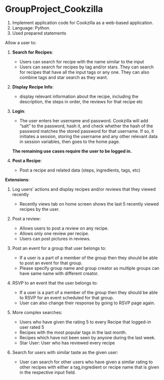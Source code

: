 # GroupProject_Cookzilla

1. Implement application code for Cookzilla as a web-based application.
2. Language: Python.
3. Used prepared statements

Allow a user to:
1. **Search for Recipes**:
   - Users can search for recipe with the name similar to the input
   - Users can search for recipes by tag and/or stars. They can search for recipes that have all the input tags or any one. They can also combine tags and star search as they want.
  
2. **Display Recipe Info**: 
   - display relevant information about the recipe, including the description, the steps in order, the reviews for that recipe etc
  
3. **Login**:

   - The user enters her username and password. Cookzilla will add “salt” to the password, hash it, and check whether the hash of the password matches the stored password for that username. If so, it initiates a session, storing the username and any other relevant data in session variables, then goes to the home page. 
   
   **The remaining use cases require the user to be logged in.**

4. **Post a Recipe**: 

   - Post a recipe and related data (steps, ingredients, tags, etc)

**Extensions**:

1. Log users’ actions and display recipes and/or reviews that they viewed recently 
   - Recently views tab on home screen shows the last 5 recently viewed recipes by the user.

2. Post a review: 
   - Allows users to post a review on any recipe. 
   - Allows only one review per recipe.
   - Users can post pictures in reviews.

3. Post an event for a group that user belongs to: 

    - If a user is a part of a member of the group then they should be able to post an event for that group. 
    - Please specify group name and group creator as multiple groups can have same name with different creator. 

4. RSVP to an event that the user belongs to:

   - If a user is a part of a member of the group then they should be able to RSVP for an event scheduled for that group. 
   - User can also change their response by going to RSVP page again. 

5. More complex searches:
    - Users who have given the rating 5 to every Recipe that logged-in user rated 5
    - Recipes with the most popular tags in the last month.
    - Recipes which have not been seen by anyone during the last week.
    - Star User: User who has reviewed every recipe

6. Search for users with similar taste as the given user:
    - User can search for other users who have given a similar rating to other recipes with either a tag,ingredient or recipe name that is given in the  respective input field.
